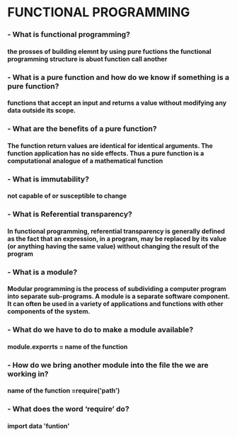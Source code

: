 # FUNCTIONAL PROGRAMMING


### -  What is functional programming?

 #### the prosses of building elemnt by using pure fuctions the functional programming structure is abuot function call another 

### - What is a pure function and how do we know if something is a pure function?

 #### functions that accept an input and returns a value without modifying any data outside its scope.

### -  What are the benefits of a pure function?

#### The function return values are identical for identical arguments. The function application has no side effects. Thus a pure function is a computational analogue of a mathematical function

### -  What is immutability?
 
 #### not capable of or susceptible to change

### -  What is Referential transparency?

 #### In functional programming, referential transparency is generally defined as the fact that an expression, in a program, may be replaced by its value (or anything having the same value) without changing the result of the program

### -  What is a module?

 #### Modular programming is the process of subdividing a computer program into separate sub-programs. A module is a separate software component. It can often be used in a variety of applications and functions with other components of the system.

### -  What do we have to do to make a module available?

 #### module.exporrts = name of the function  

### -  How do we bring another module into the file the we are working in?

 #### name of the function =require('path')

### -  What does the word ‘require’ do?

 #### import data  'funtion' 
